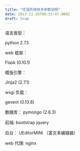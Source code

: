 ```yaml
---
title: "呓语所用技术参数说明"
date: 2013-11-26T00:53:47.000Z
draft: true
---
```

语言类型：

python 2.73

web 框架：

Flask (0.10.1)


模版引擎：

Jinja2 (2.7.1)


wsgi 负载：

gevent (0.13.8)


数据库：
pymongo (2.6.3)

前端:
bootstrap
jquery

后台：
UEditorMINI （富文本编辑器）

web 代理:
nginx